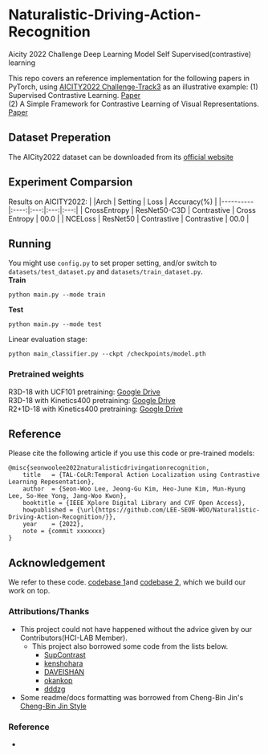 # Naturalistic-Driving-Action-Recognition
Aicity 2022 Challenge Deep Learning Model Self Supervised(contrastive) learning

This repo covers an reference implementation for the following papers in PyTorch, using [AICITY2022 Challenge-Track3](https://www.aicitychallenge.org/2022-challenge-tracks/) as an illustrative example:
(1) Supervised Contrastive Learning. [Paper](https://arxiv.org/abs/2004.11362)  
(2) A Simple Framework for Contrastive Learning of Visual Representations. [Paper](https://arxiv.org/abs/2002.05709) 

## Dataset Preperation

The AICity2022 dataset can be downloaded from its [official website](https://www.aicitychallenge.org/)

## Experiment Comparsion
Results on AICITY2022:
|          |Arch | Setting | Loss | Accuracy(%) |
|----------|:----:|:---:|:---:|:---:|
|  CrossEntropy | ResNet50-C3D | Contrastive   | Cross Entropy |  00.0  |
|  NCELoss     | ResNet50 | Contrastive   | Contrastive   |  00.0  | 

## Running
You might use `config.py` to set proper setting, and/or switch to `datasets/test_dataset.py` and `datasets/train_dataset.py`.  
**Train**
```
python main.py --mode train
```
**Test**  
```
python main.py --mode test
```

Linear evaluation stage:
```
python main_classifier.py --ckpt /checkpoints/model.pth
```

### Pretrained weights
 
R3D-18 with UCF101 pretraining: [Google Drive](https://drive.google.com/file/d/1Y-YmohPPeZKmd8MO_KVYKDNoIbzpjQWV/view?usp=sharing)<br/>R3D-18 with Kinetics400 pretraining: [Google Drive](https://drive.google.com/file/d/1m-u8N18dYFqP9B2JF3dEYOowKg3xDrds/view?usp=sharing)<br/>R2+1D-18 with Kinetics400 pretraining: [Google Drive](https://drive.google.com/file/d/1cuM4vFJA8wDDYmkQeAhwBUDQD0aDGmqD/view?usp=sharing)

## Reference
Please cite the following article if you use this code or pre-trained models:

```
@misc{seonwoolee2022naturalisticdrivingationrecognition,
    title   = {TAL-CoLR:Temporal Action Localization using Contrastive Learning Repesentation},
    author  = {Seon-Woo Lee, Jeong-Gu Kim, Heo-June Kim, Mun-Hyung Lee, So-Hee Yong, Jang-Woo Kwon},
    booktitle = {IEEE Xplore Digital Library and CVF Open Access},
    howpublished = {\url{https://github.com/LEE-SEON-WOO/Naturalistic-Driving-Action-Recognition/}},
    year    = {2022},
    note = {commit xxxxxxx}
}

```


## Acknowledgement
We refer to these code.  [codebase 1](https://github.com/okankop/Driver-Anomaly-Detection)and [codebase 2](https://github.com/HobbitLong/CMC), which we build our work on top.


### Attributions/Thanks
- This project could not have happened without the advice given by our Contributors(HCI-LAB Member). 
  - This project also borrowed some code from the lists below.
    - [SupContrast](https://github.com/HobbitLong/SupContrast)
    - [kenshohara](https://github.com/kenshohara/3D-ResNets-PyTorch)
    - [DAVEISHAN](https://github.com/DAVEISHAN/TCLR)
    - [okankop](https://github.com/okankop/Driver-Anomaly-Detection)
    - [dddzg](https://github.com/dddzg/MoCo)
- Some readme/docs formatting was borrowed from Cheng-Bin Jin's [Cheng-Bin Jin Style](https://github.com/ChengBinJin/semantic-image-inpainting)

### Reference
- 

